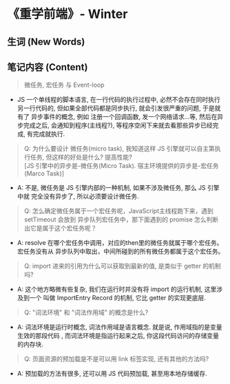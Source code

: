 # 《重学前端》- Winter 

## 生词 (New Words)

## 笔记内容 (Content)

> 微任务, 宏任务 与 Event-loop
- JS 一个单线程的脚本语言, 在一行代码的执行过程中, 必然不会存在同时执行另一行代码的,
  但如果全部代码都是同步执行, 就会引发很严重的问题, 于是就有了 异步事件的概念, 例如
  注册一个回调函数, 发一个网络请求...等, 然后在异步完成之后, 会通知到程序(主线程?),
  等程序空闲下来就去看那些异步已经完成, 有完成就执行. 


> Q: 为什么要设计 微任务(micro task), 我知道这样 JS 引擎就可以自主第执行任务,
  但这样的好处是什么? 提高性能?  
  [JS 引擎中的异步是-微任务(Micro Task). 宿主环境提供的异步是-宏任务(Marco Task)]
- A: 不是, 微任务是 JS 引擎内部的一种机制, 如果不涉及微任务, 那么 JS 引擎中就
  完全没有异步了, 所以必须要设计微任务.


> Q: 怎么确定微任务属于一个宏任务呢，JavaScript主线程跑下来，遇到 setTimeout 会放到
  异步队列宏任务中，那下面遇到的 promise 怎么判断出它是属于这个宏任务呢？
- A: resolve 在哪个宏任务中调用，对应的then里的微任务就属于哪个宏任务。宏任务没有从
  异步队列中取出，中间所碰到的所有微任务都属于这个宏任务。


> Q: import 进来的引用为什么可以获取到最新的值, 是类似于 getter 的机制吗?
- A: 这个地方略微有些复杂, 我们在运行时并没有将 import 的运行机制, 这里涉及到一个
  叫做 ImportEntry Record 的机制, 它比 getter 的实现更底层.


> Q: "词法环境" 和 "词法作用域" 的概念是什么?
- A: 词法环境是运行时概念, 词法作用域是语言概念. 就是说, 作用域指的是变量生效的那段代码
  , 而词法环境是指运行起来之后, 你这段代码访问的存储变量的内存块.


> Q: 页面资源的预加载是不是可以用 link 标签实现, 还有其他的方法吗?
- A: 预加载的方法有很多, 还可以用 JS 代码预加载, 甚至用本地存储缓存.          